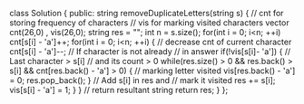 class Solution {
public:
string removeDuplicateLetters(string s) {
// cnt for storing frequency of characters
// vis for marking visited characters
vector<int> cnt(26,0)  , vis(26,0);
string res = "";
int n = s.size();
for(int i = 0; i<n; ++i)
cnt[s[i] - 'a']++;
for(int i = 0; i<n; ++i)
{
// decrease cnt of current character
cnt[s[i] - 'a']--;
// If character is not already
// in answer
if(!vis[s[i]- 'a'])
{
// Last character > s[i]
// and its count > 0
while(res.size() > 0 && res.back() > s[i] && cnt[res.back() - 'a'] > 0)
{
// marking letter visited
vis[res.back() - 'a'] = 0;
res.pop_back();
}
// Add s[i] in res and
// mark it visited
res += s[i];
vis[s[i] - 'a'] = 1;
}
}
// return resultant string
return res;
}
};